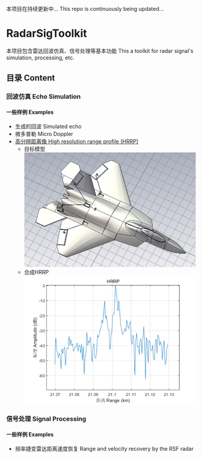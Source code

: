 本项目在持续更新中...
This repo is continuously being updated...

# RadarSigToolkit
本项目包含雷达回波仿真、信号处理等基本功能
This a toolkit for radar signal's simulation, processing, etc.

## 目录 Content

### 回波仿真 Echo Simulation

#### 一些样例 Examples
* 生成的回波 Simulated echo
* 微多普勒 Micro Doppler
* [高分辨距离像 High resolution range profile (HRRP)](./SignalProcessing/SynHrrp/)
  * 目标模型
![Target_F22](./Data/F22.png)
  * 合成HRRP
![Example_Hrrp](./SignalProcessing/SynHrrp/image/Example_Hrrp.png)

### 信号处理 Signal Processing

#### 一些样例 Examples
* 频率捷变雷达距离速度恢复 Range and velocity recovery by the RSF radar
